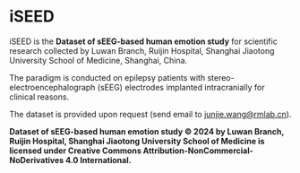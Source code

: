 # iSEED

iSEED is the **Dataset of sEEG-based human emotion study** for scientific research collected by Luwan Branch, Ruijin Hospital, Shanghai Jiaotong University School of Medicine, Shanghai, China.

The paradigm is conducted on epilepsy patients with stereo-electroencephalograph (sEEG) electrodes implanted intracranially for clinical reasons.

The dataset is provided upon request (send email to junjie.wang@rmlab.cn).

**Dataset of sEEG-based human emotion study © 2024 by Luwan Branch, Ruijin Hospital, Shanghai Jiaotong University School of Medicine is licensed under Creative Commons Attribution-NonCommercial-NoDerivatives 4.0 International.**
